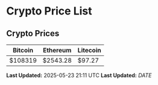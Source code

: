 # Crypto Price List

## Crypto Prices
| Bitcoin | Ethereum | Litecoin |
| ------- | -------- | -------- |
| $108319 | $2543.28 | $97.27 |
**Last Updated:** 2025-05-23 21:11 UTC
**Last Updated:** $DATE$
